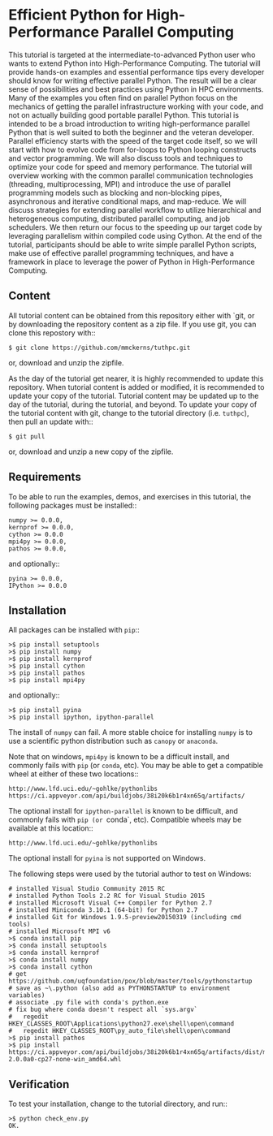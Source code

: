 Efficient Python for High-Performance Parallel Computing
==========================================================

This tutorial is targeted at the intermediate-to-advanced Python user who
wants to extend Python into High-Performance Computing. The tutorial will
provide hands-on examples and essential performance tips every developer
should know for writing effective parallel Python. The result will be a clear
sense of possibilities and best practices using Python in HPC environments.
Many of the examples you often find on parallel Python focus on the mechanics
of getting the parallel infrastructure working with your code, and not on
actually building good portable parallel Python. This tutorial is intended to
be a broad introduction to writing high-performance parallel Python that is
well suited to both the beginner and the veteran developer. Parallel efficiency
starts with the speed of the target code itself, so we will start with how to
evolve code from for-loops to Python looping constructs and vector programming.
We will also discuss tools and techniques to optimize your code for speed and
memory performance. The tutorial will overview working with the common parallel
communication technologies (threading, multiprocessing, MPI) and introduce the
use of parallel programming models such as blocking and non-blocking pipes,
asynchronous and iterative conditional maps, and map-reduce. We will discuss
strategies for extending parallel workflow to utilize hierarchical and
heterogeneous computing, distributed parallel computing, and job schedulers.
We then return our focus to the speeding up our target code by leveraging
parallelism within compiled code using Cython. At the end of the tutorial,
participants should be able to write simple parallel Python scripts, make use
of effective parallel programming techniques, and have a framework in place to
leverage the power of Python in High-Performance Computing.



Content
---------

All tutorial content can be obtained from this repository either with
`git, or by downloading the repository content as a zip file.  If you use
git, you can clone this repostory with::

    $ git clone https://github.com/mmckerns/tuthpc.git


or, download and unzip the zipfile.

As the day of the tutorial get nearer, it is highly recommended to update
this repository.  When tutorial content is added or modified, it is
recommended to update your copy of the tutorial.  Tutorial content may be
updated up to the day of the tutorial, during the tutorial, and beyond.
To update your copy of the tutorial content with git, change to the tutorial
directory (i.e. `tuthpc`), then pull an update with::

    $ git pull


or, download and unzip a new copy of the zipfile.



Requirements
--------------

To be able to run the examples, demos, and exercises in this tutorial,
the following packages must be installed::

    numpy >= 0.0.0,
    kernprof >= 0.0.0,
    cython >= 0.0.0
    mpi4py >= 0.0.0,
    pathos >= 0.0.0,


and optionally::

    pyina >= 0.0.0,
    IPython >= 0.0.0



Installation
--------------

All packages can be installed with `pip`::

    >$ pip install setuptools
    >$ pip install numpy
    >$ pip install kernprof
    >$ pip install cython
    >$ pip install pathos
    >$ pip install mpi4py


and optionally::

    >$ pip install pyina
    >$ pip install ipython, ipython-parallel


The install of `numpy` can fail.  A more stable choice for installing 
`numpy` is to use a scientific python distribution such as `canopy` or
`anaconda`.


Note that on windows, `mpi4py` is known to be a difficult install, and
commonly fails with `pip` (or `conda`, etc).  You may be able to get a
compatible wheel at either of these two locations::

    http://www.lfd.uci.edu/~gohlke/pythonlibs
    https://ci.appveyor.com/api/buildjobs/38i20k6b1r4xn65q/artifacts/


The optional install for `ipython-parallel` is known to be difficult,
and commonly fails with `pip (or `conda`, etc).  Compatible wheels may
be available at this location::

    http://www.lfd.uci.edu/~gohlke/pythonlibs


The optional install for `pyina` is not supported on Windows.


The following steps were used by the tutorial author to test on Windows:

    # installed Visual Studio Community 2015 RC
    # installed Python Tools 2.2 RC for Visual Studio 2015
    # installed Microsoft Visual C++ Compiler for Python 2.7
    # installed Miniconda 3.10.1 (64-bit) for Python 2.7
    # installed Git for Windows 1.9.5-preview20150319 (including cmd tools)
    # installed Microsoft MPI v6
    >$ conda install pip
    >$ conda install setuptools
    >$ conda install kernprof
    >$ conda install numpy
    >$ conda install cython
    # get https://github.com/uqfoundation/pox/blob/master/tools/pythonstartup
    # save as ~\.python (also add as PYTHONSTARTUP to environment variables)
    # associate .py file with conda's python.exe
    # fix bug where conda doesn't respect all `sys.argv`
    #   regedit HKEY_CLASSES_ROOT\Applications\python27.exe\shell\open\command
    #   regedit HKEY_CLASSES_ROOT\py_auto_file\shell\open\command
    >$ pip install pathos
    >$ pip install https://ci.appveyor.com/api/buildjobs/38i20k6b1r4xn65q/artifacts/dist/mpi4py-2.0.0a0-cp27-none-win_amd64.whl



Verification
--------------

To test your installation, change to the tutorial directory, and run::

    >$ python check_env.py
    OK.


